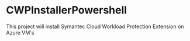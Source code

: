 # CWPInstallerPowershell
This project will install Symantec Cloud Workload Protection Extension on Azure VM's

